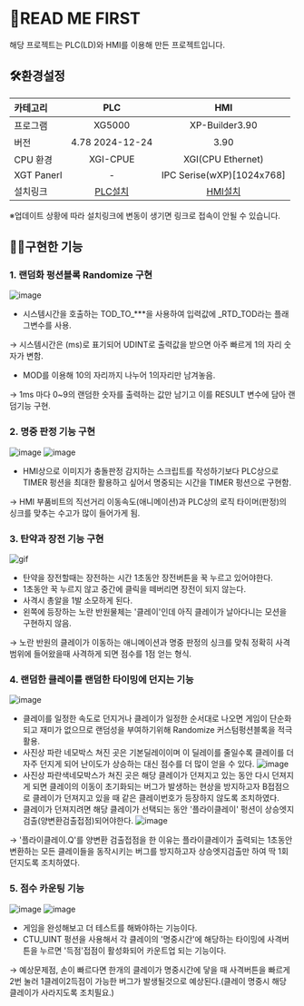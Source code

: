 # 📝READ ME FIRST
해당 프로젝트는 PLC(LD)와 HMI를 이용해 만든 프로젝트입니다.

## 🛠환경설정
|카테고리|PLC|HMI|
|:-|:-:|:-:|
|프로그램|XG5000|XP-Builder3.90|
|버전|4.78 2024-12-24| 3.90|
|CPU 환경| XGI-CPUE| XGI(CPU Ethernet)|
|XGT Panerl| - | IPC Serise(wXP)[1024x768]|
|설치링크|[PLC설치](https://ssqfd-abhdhraad3gkgbcg.a03.azurefd.net/ssqblob/largefile/document/17421913207640/XG5000_V4.78_2025-01-17_Kr.exe "XG5000 4.78버전 한글판")|[HMI설치](https://ssqfd-abhdhraad3gkgbcg.a03.azurefd.net/ssqblob/largefile/document/17385570144790/XP-Builder_V3.90.0909.exe "XP-Builder 3.90 설치")|

※업데이트 상황에 따라 설치링크에 변동이 생기면 링크로 접속이 안될 수 있습니다.

## 🙋‍♂️구현한 기능
### 1. 랜덤화 펑션블록 Randomize 구현
![image](https://github.com/user-attachments/assets/a4fee6d6-cf61-469e-bfaf-7bb439823bab)
* 시스템시간을 호출하는 TOD_TO_***을 사용하여 입력값에 _RTD_TOD라는 플래그변수를 사용.

&rarr; 시스템시간은 (ms)로 표기되어 UDINT로 출력값을 받으면 아주 빠르게 1의 자리 숫자가 변함.

* MOD를 이용해 10의 자리까지 나누어 1의자리만 남겨놓음.

&rarr; 1ms 마다 0~9의 랜덤한 숫자를 출력하는 값만 남기고 이를 RESULT 변수에 담아 랜덤기능 구현.
### 2. 명중 판정 기능 구현
![image](https://github.com/user-attachments/assets/8e1f020a-3234-45f7-bb4b-dc4edb2c1ee8)
![image](https://github.com/user-attachments/assets/d364d951-fb32-4e70-b095-2e17648be2b9)

* HMI상으로 이미지가 충돌판정 감지하는 스크립트를 작성하기보다 PLC상으로 TIMER 펑션을 최대한 활용하고 싶어서 명중되는 시간을 TIMER 펑션으로 구현함.

&rarr; HMI 부품비트의 직선거리 이동속도(애니메이션)과 PLC상의 로직 타이머(판정)의 싱크를 맞추는 수고가 많이 들어가게 됨.

### 3. 탄약과 장전 기능 구현
![gif](https://github.com/user-attachments/assets/5c415fa7-f397-4fb5-a225-8e6f2ffc13e0)

* 탄약을 장전할때는 장전하는 시간 1초동안 장전버튼을 꾹 누르고 있어야한다.
* 1초동안 꾹 누르지 않고 중간에 클릭을 떼버리면 장전이 되지 않는다.
* 사격시 총알을 1발 소모하게 된다.
* 왼쪽에 등장하는 노란 반원물체는 '클레이'인데 아직 클레이가 날아다니는 모션을 구현하지 않음.

&rarr; 노란 반원의 클레이가 이동하는 애니메이션과 명중 판정의 싱크를 맞춰 정확히 사격범위에 들어왔을때 사격하게 되면 점수를 1점 얻는 형식.

### 4. 랜덤한 클레이를 랜덤한 타이밍에 던지는 기능
![image](https://github.com/user-attachments/assets/e1ee9344-2e62-40f0-b91d-183fc361ef45)
* 클레이를 일정한 속도로 던지거나 클레이가 일정한 순서대로 나오면 게임이 단순화되고 재미가 없으므로 랜덤성을 부여하기위해 Randomize 커스텀펑션블록을 적극활용.
* 사진상 파란 네모박스 쳐진 곳은 기본딜레이이며 이 딜레이를 줄일수록 클레이를 더 자주 던지게 되어 난이도가 상승하는 대신 점수를 더 많이 얻을 수 있다.
![image](https://github.com/user-attachments/assets/c0d9d2cb-c6f8-49f5-b0dc-cbd7d3ae4558)
* 사진상 파란색네모박스가 쳐진 곳은 해당 클레이가 던져지고 있는 동안 다시 던져지게 되면 클레이의 이동이 초기화되는 버그가 발생하는 현상을 방지하고자 B접점으로 클레이가 던져지고 있을 때 같은 클레이번호가 등장하지 않도록 조치하였다.
* 클레이가 던져지려면 해당 클레이가 선택되는 동안 '플라이클레이' 펑션이 상승엣지검출(양변환검출접점)되어야한다.
![image](https://github.com/user-attachments/assets/165218e4-bca8-4f68-9cf8-83fdb02ba366)

&rarr; '플라이클레이.Q'를 양변환 검출접점을 한 이유는 플라이클레이가 출력되는 1초동안 변환하는 모든 클레이들을 동작시키는 버그를 방지하고자 상승엣지검출만 하여 딱 1회 던지도록 조치하였다.

### 5. 점수 카운팅 기능
![image](https://github.com/user-attachments/assets/1564256c-5fc7-41f4-955b-aa37013f3f7e)
![image](https://github.com/user-attachments/assets/d362b8f9-51d5-41b1-b68e-07efe5102e2b)

* 게임을 완성해보고 더 테스트를 해봐야하는 기능이다.
* CTU_UINT 펑션을 사용해서 각 클레이의 '명중시간'에 해당하는 타이밍에 사격버튼을 누르면 '득점'접점이 활성화되어 카운트업 되는 기능이다.

&rarr; 예상문제점, 손이 빠르다면 한개의 클레이가 명중시간에 닿을 때 사격버튼을 빠르게 2번 눌러 1클레이2득점이 가능한 버그가 발생될것으로 예상된다.(클레이 명중시 해당 클레이가 사라지도록 조치필요.)
